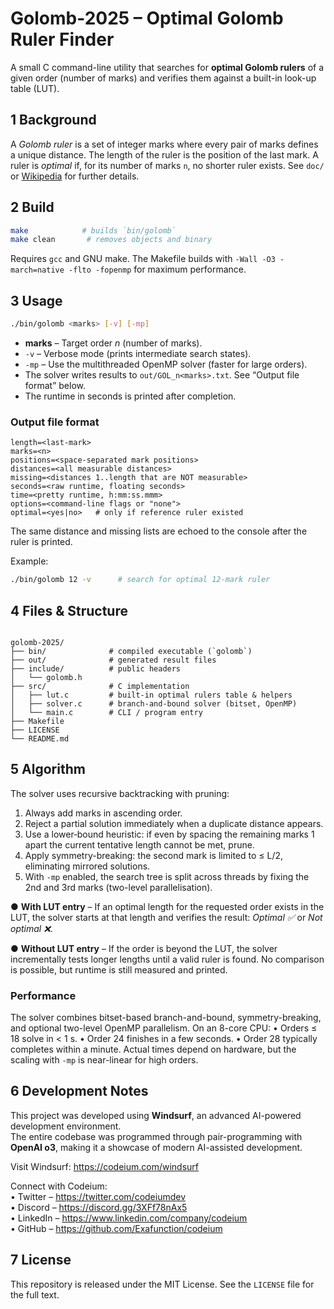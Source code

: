 # Golomb-2025 – Optimal Golomb Ruler Finder

A small C command-line utility that searches for **optimal Golomb rulers** of a given order (number of marks) and verifies them against a built-in look-up table (LUT).

## 1  Background
A *Golomb ruler* is a set of integer marks where every pair of marks defines a unique distance. The length of the ruler is the position of the last mark. A ruler is *optimal* if, for its number of marks `n`, no shorter ruler exists. See `doc/` or [Wikipedia](https://en.wikipedia.org/wiki/Golomb_ruler) for further details.

## 2  Build
```bash
make            # builds `bin/golomb`
make clean       # removes objects and binary
```
Requires `gcc` and GNU make. The Makefile builds with `-Wall -O3 -march=native -flto -fopenmp` for maximum performance.

## 3  Usage
```bash
./bin/golomb <marks> [-v] [-mp]
```
* **marks** – Target order *n* (number of marks).
* `-v` – Verbose mode (prints intermediate search states).
* `-mp` – Use the multithreaded OpenMP solver (faster for large orders).
* The solver writes results to `out/GOL_n<marks>.txt`.  See “Output file format” below.
* The runtime in seconds is printed after completion.

### Output file format
```
length=<last-mark>
marks=<n>
positions=<space-separated mark positions>
distances=<all measurable distances>
missing=<distances 1..length that are NOT measurable>
seconds=<raw runtime, floating seconds>
time=<pretty runtime, h:mm:ss.mmm>
options=<command-line flags or "none">
optimal=<yes|no>   # only if reference ruler existed
```

The same distance and missing lists are echoed to the console after the ruler is printed.

Example:
```bash
./bin/golomb 12 -v      # search for optimal 12-mark ruler
```

## 4  Files & Structure
```

golomb-2025/
├── bin/              # compiled executable (`golomb`)
├── out/              # generated result files
├── include/          # public headers
│   └── golomb.h
├── src/              # C implementation
│   ├── lut.c         # built-in optimal rulers table & helpers
│   ├── solver.c      # branch-and-bound solver (bitset, OpenMP)
│   └── main.c        # CLI / program entry
├── Makefile
├── LICENSE
└── README.md
```

## 5  Algorithm
The solver uses recursive backtracking with pruning:
1. Always add marks in ascending order.
2. Reject a partial solution immediately when a duplicate distance appears.
3. Use a lower‐bound heuristic: if even by spacing the remaining marks 1 apart the current tentative length cannot be met, prune.
4. Apply symmetry-breaking: the second mark is limited to ≤ L/2, eliminating mirrored solutions.
5. With `-mp` enabled, the search tree is split across threads by fixing the 2nd and 3rd marks (two-level parallelisation).

● **With LUT entry** – If an optimal length for the requested order exists in the LUT, the solver starts at that length and verifies the result: *Optimal ✅* or *Not optimal ❌*.

● **Without LUT entry** – If the order is beyond the LUT, the solver incrementally tests longer lengths until a valid ruler is found. No comparison is possible, but runtime is still measured and printed.

### Performance
The solver combines bitset-based branch-and-bound, symmetry-breaking, and optional two-level OpenMP parallelism. On an 8-core CPU:
• Orders ≤ 18 solve in < 1 s.
• Order 24 finishes in a few seconds.
• Order 28 typically completes within a minute.
Actual times depend on hardware, but the scaling with `-mp` is near-linear for high orders.

## 6  Development Notes
This project was developed using **Windsurf**, an advanced AI-powered development environment.  
The entire codebase was programmed through pair-programming with **OpenAI o3**, making it a showcase of modern AI-assisted development.

Visit Windsurf: <https://codeium.com/windsurf>

Connect with Codeium:  
• Twitter – <https://twitter.com/codeiumdev>  
• Discord – <https://discord.gg/3XFf78nAx5>  
• LinkedIn – <https://www.linkedin.com/company/codeium>  
• GitHub – <https://github.com/Exafunction/codeium>

## 7  License
This repository is released under the MIT License. See the `LICENSE` file for the full text.

